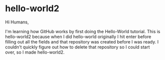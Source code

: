 # hello-world2

Hi Humans,

I'm learning how GitHub works by first doing the Hello-World tutorial. This is hello-world2 because when I did hello-world originally I hit enter before filling out all the fields and that repository was created before I was ready. I couldn't quickly figure out how to delete that repository so I could start over, so I made hello-world2.
